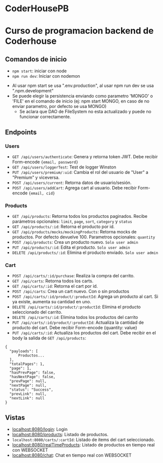# CoderHousePB
# Curso de programacion backend de Coderhouse

## Comandos de inicio
  - `npm start`: iniciar con node
  - `npm run dev`: Iniciar con nodemon

  * Al usar npm start se usa ".env.production", al usar npm run dev se usa ".npm.development"
  * Se puede elegir la persistencia enviando como parametro 'MONGO' o 'FILE' en el comando de inicio (ej: npm start MONGO, en caso de no enviar parametro, por defecto se usa MONGO)
    *  Se aclara que DAO de FileSystem no esta actualizado y puede no funcionar correctamente.

## Endpoints

### Users

- `GET /api/users/authenticate`: Genera y retorna token JWT. Debe recibir Form-encode `{email, password}` 
- `GET /api/users/loggerTest`: Test de logger Winston
- `PUT /api/users/premium/:uid`: Cambia el rol del usuario de "User" a "Premium" y viceversa.
- `POST /api/users/current`: Retorna datos de usuario/sesión.
- `POST /api/users/addCart`: Agrega cart al usuario. Debe recibir Form-encode `{email, cid}`

### Products

- `GET /api/products`: Retorna todos los productos paginados. Recibe parámetros opcionales: `limit`, `page`, `sort`, `category` y `status`
- `GET /api/products/:id`: Retorna el producto por id.
- `GET /api/products/mocks/mockingProducts`: Retorna mocks de productos. Por defecto devuelve 100. Parametros opcionales: `quantity`
- `POST /api/products`: Crea un producto nuevo. `Solo user admin`
- `PUT /api/products/:id`: Edita el producto. `Solo user admin`
- `DELETE /api/products/:id`: Elimina el producto enviado. `Solo user admin`

### Cart

- `POST /api/carts/:id/purchase`: Realiza la compra del carrito. 
- `GET /api/carts`: Retorna todos los carts.
- `GET /api/carts/:id`: Retorna el cart por id.
- `POST /api/carts`: Crea un cart nuevo. Con o sin productos
- `POST /api/carts/:id/product/:productId`: Agrega un producto al cart. Si ya existe, aumenta su cantidad en uno.
- `DELETE /api/carts/:id/product/:productId`: Elimina el producto seleccionado del carrito.
- `DELETE /api/carts/:id`: Elimina todos los productos del carrito
- `PUT /api/carts/:id/product/:productId`: Actualiza la cantidad de producto del cart. Debe recibir Form-encode {quantity: value}
- `PUT /api/carts/:id`: Actualiza los productos del cart. Debe recibir en el body la salida de `GET /api/products`:

```
{
  "payloads": [
      Productos...
  ],
  "totalPages": 1,
  "page": 1,
  "hasPrevPage": false,
  "hasNextPage": false,
  "prevPage": null,
  "nextPage": null,
  "status": "Success",
  "prevLink": null,
  "nextLink": null
}
```

## Vistas

- [localhost:8080/login](http://localhost:8080/login): Login
- [localhost:8080/products](http://localhost:8080/products): Listado de productos.
- `localhost:8080/carts/:cartId`: Listado de items del cart seleccionado.
- [localhost:8080/realTimeProducts](http://localhost:8080/realTimeProducts): Listado de productos en tiempo real con WEBSOCKET
- [localhost:8080/chat](http://localhost:8080/chat): Chat en tiempo real con WEBSOCKET